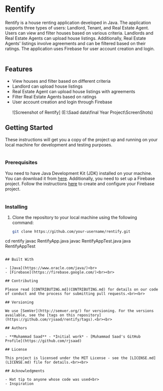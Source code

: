 # Rentify

Rentify is a house renting application developed in Java. The application supports three types of users: Landlord, Tenant, and Real Estate Agent. Users can view and filter houses based on various criteria. Landlords and Real Estate Agents can upload house listings. Additionally, Real Estate Agents' listings involve agreements and can be filtered based on their ratings. The application uses Firebase for user account creation and login.<br><br>

## Features
- View houses and filter based on different criteria<br>
- Landlord can upload house listings<br>
- Real Estate Agent can upload house listings with agreements<br>
- Filter Real Estate Agents based on ratings<br>
- User account creation and login through Firebase<br><br>
![Screenshot of Rentify]
(E:\Saad data\final Year Project\ScreenShots)

## Getting Started

These instructions will get you a copy of the project up and running on your local machine for development and testing purposes.<br><br>

### Prerequisites

You need to have Java Development Kit (JDK) installed on your machine. You can download it from [here](https://www.oracle.com/java/technologies/javase-downloads.html). Additionally, you need to set up a Firebase project. Follow the instructions [here](https://firebase.google.com/docs/web/setup) to create and configure your Firebase project.<br><br>

### Installing

1. Clone the repository to your local machine using the following command:<br>
   ```bash
   git clone https://github.com/your-username/rentify.git
cd rentify
javac RentifyApp.java
javac RentifyAppTest.java
java RentifyAppTest
```<br>

## Built With

- [Java](https://www.oracle.com/java/)<br>
- [Firebase](https://firebase.google.com/)<br><br>

## Contributing

Please read [CONTRIBUTING.md](CONTRIBUTING.md) for details on our code of conduct and the process for submitting pull requests.<br><br>

## Versioning

We use [SemVer](http://semver.org/) for versioning. For the versions available, see the [tags on this repository](https://github.com/rjsaad/rentify/tags).<br><br>

## Authors

- **Muhammad Saad** - *Initial work* - [Muhammad Saad's GitHub Profile](https://github.com/rjsaad)

## License

This project is licensed under the MIT License - see the [LICENSE.md](LICENSE.md) file for details.<br><br>

## Acknowledgments

- Hat tip to anyone whose code was used<br>
- Inspiration
